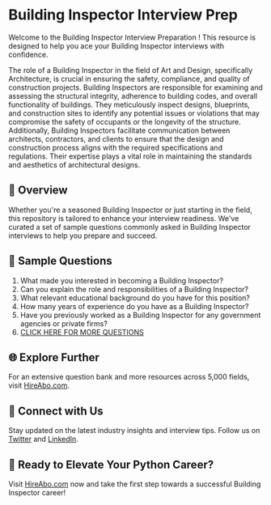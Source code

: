 # Building Inspector Interview Prep

Welcome to the Building Inspector Interview Preparation ! This resource is designed to help you ace your Building Inspector interviews with confidence.

The role of a Building Inspector in the field of Art and Design, specifically Architecture, is crucial in ensuring the safety, compliance, and quality of construction projects. Building Inspectors are responsible for examining and assessing the structural integrity, adherence to building codes, and overall functionality of buildings. They meticulously inspect designs, blueprints, and construction sites to identify any potential issues or violations that may compromise the safety of occupants or the longevity of the structure. Additionally, Building Inspectors facilitate communication between architects, contractors, and clients to ensure that the design and construction process aligns with the required specifications and regulations. Their expertise plays a vital role in maintaining the standards and aesthetics of architectural designs.

## 🚀 Overview

Whether you're a seasoned Building Inspector or just starting in the field, this repository is tailored to enhance your interview readiness. We've curated a set of sample questions commonly asked in Building Inspector interviews to help you prepare and succeed.

## 📝 Sample Questions

1. What made you interested in becoming a Building Inspector?
2. Can you explain the role and responsibilities of a Building Inspector?
3. What relevant educational background do you have for this position?
4. How many years of experience do you have as a Building Inspector?
5. Have you previously worked as a Building Inspector for any government agencies or private firms?
6. [CLICK HERE FOR MORE QUESTIONS](https://hireabo.com/job/6_3_13/Building%20Inspector)

## 🌐 Explore Further

For an extensive question bank and more resources across 5,000 fields, visit [HireAbo.com](https://www.hireabo.com).

## 📱 Connect with Us

Stay updated on the latest industry insights and interview tips. Follow us on [Twitter](https://twitter.com/hireabo) and [LinkedIn](https://www.linkedin.com/in/hire-abo-3609972a8/).

## 🚀 Ready to Elevate Your Python Career?

Visit [HireAbo.com](https://www.hireabo.com) now and take the first step towards a successful Building Inspector career!